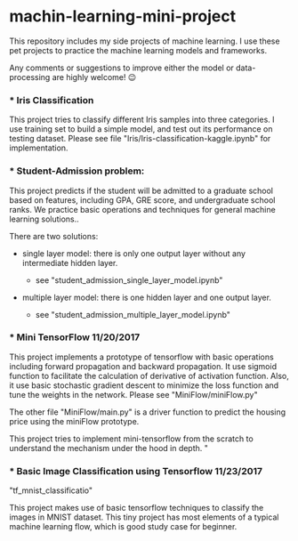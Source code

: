 # machin-learning-mini-project

This repository includes my side projects of machine learning. I use these pet projects to practice the machine learning models and frameworks. 

Any comments or suggestions to improve either the model or data-processing are highly welcome! 😉 

### * Iris Classification

This project tries to classify different Iris samples into three categories. I use training set to build a simple model, and test out its performance on testing dataset. Please see file "Iris/Iris-classification-kaggle.ipynb" for implementation.

### * Student-Admission problem:
This project predicts if the student will be admitted to a graduate school based on features, including GPA, GRE score, and undergraduate school ranks. We practice basic operations and techniques for general machine learning solutions..

There are two solutions:
* single layer model: there is only one output layer without any intermediate hidden layer. 

	-  see "student_admission_single_layer_model.ipynb"

* multiple layer model: there is one hidden layer and one output layer.
	- see "student_admission_multiple_layer_model.ipynb"


### * Mini TensorFlow 11/20/2017
This project implements a prototype of tensorflow with basic operations including forward propagation and backward propagation. It use sigmoid function to facilitate the calculation of derivative of activation function. Also, it use basic stochastic gradient descent to minimize the loss function and tune the weights in the network. Please see "MiniFlow/miniFlow.py"

The other file "MiniFlow/main.py" is a driver function to predict the housing price using the miniFlow prototype. 

This project tries to implement mini-tensorflow from the scratch to understand the mechanism under the hood in depth. "

### * Basic Image Classification using Tensorflow 11/23/2017

"tf_mnist_classificatio"

This project makes use of basic tensorflow techniques to classify the images in MNIST dataset. This tiny project has most elements of a typical machine learning flow, which is good study case for beginner.  
